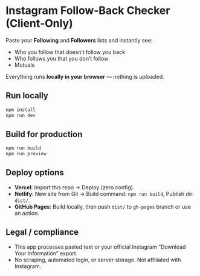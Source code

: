 # Instagram Follow‑Back Checker (Client‑Only)

Paste your **Following** and **Followers** lists and instantly see:
- Who you follow that doesn’t follow you back
- Who follows you that you don’t follow
- Mutuals

Everything runs **locally in your browser** — nothing is uploaded.

## Run locally
```bash
npm install
npm run dev
```

## Build for production
```bash
npm run build
npm run preview
```

## Deploy options
- **Vercel**: Import this repo → Deploy (zero config).
- **Netlify**: New site from Git → Build command: `npm run build`, Publish dir: `dist/`.
- **GitHub Pages**: Build locally, then push `dist/` to `gh-pages` branch or use an action.

## Legal / compliance
- This app processes pasted text or your official Instagram “Download Your Information” export.
- No scraping, automated login, or server storage. Not affiliated with Instagram.
